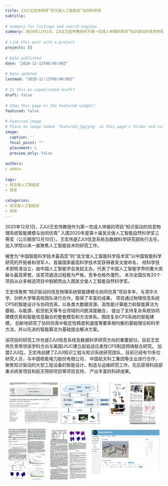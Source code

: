 ```yaml
---
title: ZJUI王宏伟荣获“吴文俊人工智能奖”自然科学奖
subtitle:  

# Summary for listings and search engines
summary: 2020年12月1日，ZJUI王宏伟教授作为第一完成人申报的项目“知识驱动的信息物理系统智能建模与协同仿真”入围2020年度第十届吴文俊人工智能自然科学奖三等奖。

# Link this post with a project
projects: []

# Date published
date: "2020-12-13T00:00:00Z"

# Date updated
lastmod: "2020-12-13T00:00:00Z"

# Is this an unpublished draft?
draft: false

# Show this page in the Featured widget?
featured: false

# Featured image
# Place an image named `featured.jpg/png` in this page's folder and customize its options here.
image:
  caption: ''
  focal_point: ""
  placement: 1
  preview_only: false

authors:
- admin

tags:
- 吴文俊人工智能奖
- 获奖

categories:
- 吴文俊人工智能奖
- 获奖
---
```

2020年12月1日，ZJUI王宏伟教授作为第一完成人申报的项目“知识驱动的信息物理系统智能建模与协同仿真” 入围2020年度第十届吴文俊人工智能自然科学奖三等奖（公示期至12月10日）。王宏伟是ZJUI信息系统及数据科学研究部执行主任， 加入学院以来一直聚焦人工智能技术的研究工作。

被誉为“中国智能科学技术最高奖”的“吴文俊人工智能科学技术奖”以中国智能科学研究的开拓者和领军人、首届国家最高科学技术奖获得者吴文俊命名， 经科学技术部核准设立，由中国人工智能学会发起主办，代表了中国人工智能学界的重大突破与最高荣誉。该奖项遴选过程极为严格，竞争也格外激烈， 本次全国仅有20个项目从众多候选项目中脱颖而出入围吴文俊人工智能自然科学奖。

王宏伟聚焦“知识驱动的信息物理系统智能建模与协同仿真”项目多年，与清华大学、剑桥大学等高校团队进行合作，取得了丰富的成果。 项目通过物理信息系统CPS的智能设计与协同仿真，以各类大数据资源、高性能计算能力和智能算法为基础，与能源、航空航天等专业领域的问题深度融合， 提出了支持复杂系统协同建模仿真和智能信息融合的整套模型和方法体系。围绕复杂CPS系统的智能建模， 创新地研究了协同仿真中稳定性精度和速度等要素相均衡的基础理论和科学方法，并以先进的智能算法为基础提出解决方案。

该项目的研究工作也是ZJUI信息系统及数据科学研究方向的重要部分。目前王宏伟负责带领该学科方向与美国UIUC建立起自适应柔性CPS制造网络联合研究。 加盟ZJUI后，王宏伟创建了ZJUI知识工程与知识系统研究团队，目前已经有10多位研究人员，与中国核能电力股份有限公司、 中国航天科工集团等企业进行合作，聚焦知识驱动的大型工程设备的智能设计、制造与运维研究工作，先后获得科技部重点研发项目和航天预研项目等项目支持， 产出丰富的科研成果。
<div style='text-align:center'>
  <img src='1.png' alt=''>
</div>
